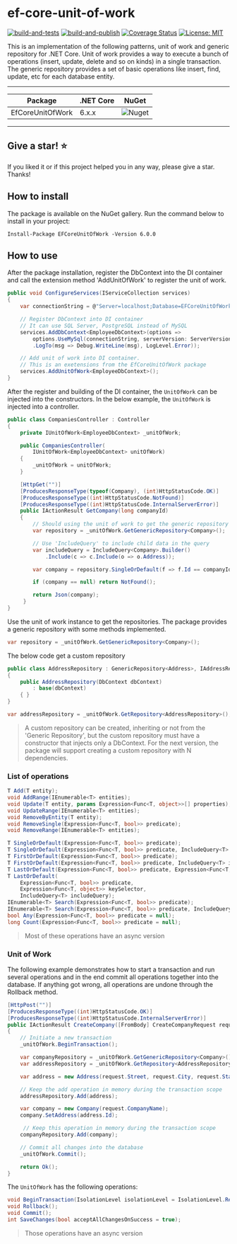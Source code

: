 # ef-core-unit-of-work

[![build-and-tests](https://github.com/Alelho/ef-core-unit-of-work/actions/workflows/build-and-tests.yml/badge.svg)](https://github.com/Alelho/ef-core-unit-of-work/actions/workflows/build-and-tests.yml)
[![build-and-publish](https://github.com/Alelho/ef-core-unit-of-work/actions/workflows/build-and-publish.yml/badge.svg)](https://github.com/Alelho/ef-core-unit-of-work/actions/workflows/build-and-publish.yml)
[![Coverage Status](https://coveralls.io/repos/github/Alelho/ef-core-unit-of-work/badge.svg)](https://coveralls.io/github/Alelho/ef-core-unit-of-work?branch=ef-core-unit-of-work-5)
[![License: MIT](https://img.shields.io/badge/License-MIT-yellow.svg)](https://opensource.org/licenses/MIT)

This is an implementation of the following patterns, unit of work and generic repository for .NET Core. Unit of work provides a way to execute a bunch of operations (insert, update, delete and so on kinds) in a single transaction. The generic repository provides a set of basic operations like insert, find, update, etc for each database entity.

---

| Package | .NET Core | NuGet |
|---|---|---|
| EfCoreUnitOfWork | 6.x.x | ![Nuget](https://img.shields.io/nuget/v/EFCoreUnitOfWork) |

---

## Give a star! :star:

If you liked it or if this project helped you in any way, please give a star. Thanks!

## How to install
The package is available on the NuGet gallery. Run the command below to install in your project:

```
Install-Package EFCoreUnitOfWork -Version 6.0.0
```

## How to use
After the package installation, register the DbContext into the DI container and call the extension method 'AddUnitOfWork' to register the unit of work.

````csharp
public void ConfigureServices(IServiceCollection services)
{
    var connectionString = @"Server=localhost;Database=EFCoreUnitOfWork;Uid=root;Pwd=123456;";

    // Register DbContext into DI container
    // It can use SQL Server, PostgreSQL instead of MySQL
    services.AddDbContext<EmployeeDbContext>(options =>
        options.UseMySql(connectionString, serverVersion: ServerVersion.AutoDetect(connectionString))
        .LogTo(msg => Debug.WriteLine(msg), LogLevel.Error));

    // Add unit of work into DI container.
    // This is an exetensions from the EfCoreUnitOfWork package
    services.AddUnitOfWork<EmployeeDbContext>();
}
````

After the register and building of the DI container, the `UnitOfWork` can be injected into the constructors. In the below example, the `UnitOfWork` is injected into a controller.

````csharp
public class CompaniesController : Controller
{
    private IUnitOfWork<EmployeeDbContext> _unitOfWork;

    public CompaniesController(
        IUnitOfWork<EmployeeDbContext> unitOfWork)
    {
        _unitOfWork = unitOfWork;
    }

    [HttpGet("")]
    [ProducesResponseType(typeof(Company), (int)HttpStatusCode.OK)]
    [ProducesResponseType((int)HttpStatusCode.NotFound)]
    [ProducesResponseType((int)HttpStatusCode.InternalServerError)]
    public IActionResult GetCompany(long companyId)
    {
        // Should using the unit of work to get the generic repository
        var repository = _unitOfWork.GetGenericRepository<Company>();

        // Use 'IncludeQuery' to include child data in the query
        var includeQuery = IncludeQuery<Company>.Builder()
            .Include(c => c.Include(o => o.Address));

        var company = repository.SingleOrDefault(f => f.Id == companyId, includeQuery);

        if (company == null) return NotFound();

        return Json(company);
     }
}
````

Use the unit of work instance to get the repositories. The package provides a generic repository with some methods implemented.
````csharp
var repository = _unitOfWork.GetGenericRepository<Company>();
````

The below code get a custom repository
````csharp
public class AddressRepository : GenericRepository<Address>, IAddressRepository
{
    public AddressRepository(DbContext dbContext)
        : base(dbContext)
    { }
}
````
````csharp
var addressRepository = _unitOfWork.GetRepository<AddressRepository>();
````
> A custom repository can be created, inheriting or not from the 'Generic Repository', but the custom repository must have a constructor that injects only a DbContext. For the next version, the package will support creating a custom repository with N dependencies.

### List of operations
````csharp
T Add(T entity);
void AddRange(IEnumerable<T> entities);
void Update(T entity, params Expression<Func<T, object>>[] properties);
void UpdateRange(IEnumerable<T> entities);
void RemoveByEntity(T entity);
void RemoveSingle(Expression<Func<T, bool>> predicate);
void RemoveRange(IEnumerable<T> entities);

T SingleOrDefault(Expression<Func<T, bool>> predicate);
T SingleOrDefault(Expression<Func<T, bool>> predicate, IncludeQuery<T> includeQuery);
T FirstOrDefault(Expression<Func<T, bool>> predicate);
T FirstOrDefault(Expression<Func<T, bool>> predicate, IncludeQuery<T> includeQuery);
T LastOrDefault(Expression<Func<T, bool>> predicate, Expression<Func<T, object>> keySelector);
T LastOrDefault(
    Expression<Func<T, bool>> predicate,
    Expression<Func<T, object>> keySelector,
    IncludeQuery<T> includeQuery);
IEnumerable<T> Search(Expression<Func<T, bool>> predicate);
IEnumerable<T> Search(Expression<Func<T, bool>> predicate, IncludeQuery<T> includeQuery);
bool Any(Expression<Func<T, bool>> predicate = null);
long Count(Expression<Func<T, bool>> predicate = null);
````
> Most of these operations have an async version

### Unit of Work
The following example demonstrates how to start a transaction and run several operations and in the end commit all operations together into the database. If anything got wrong, all operations are undone through the Rollback method.

````csharp
[HttpPost("")]
[ProducesResponseType((int)HttpStatusCode.OK)]
[ProducesResponseType((int)HttpStatusCode.InternalServerError)]
public IActionResult CreateCompany([FromBody] CreateCompanyRequest request)
{
    // Initiate a new transaction
    _unitOfWork.BeginTransaction();

    var companyRepository = _unitOfWork.GetGenericRepository<Company>();
    var addressRepository = _unitOfWork.GetRepository<AddressRepository>();

    var address = new Address(request.Street, request.City, request.State, request.Country, request.PostalCode);

    // Keep the add operation in memory during the transaction scope
    addressRepository.Add(address);

    var company = new Company(request.CompanyName);
    company.SetAddress(address.Id);

     // Keep this operation in memory during the transaction scope
    companyRepository.Add(company);

    // Commit all changes into the database
    _unitOfWork.Commit();

    return Ok();
}
````

The `UnitOfWork` has the following operations:
````csharp
void BeginTransaction(IsolationLevel isolationLevel = IsolationLevel.ReadCommitted);
void Rollback();
void Commit();
int SaveChanges(bool acceptAllChangesOnSuccess = true);
````
> Those operations have an async version
